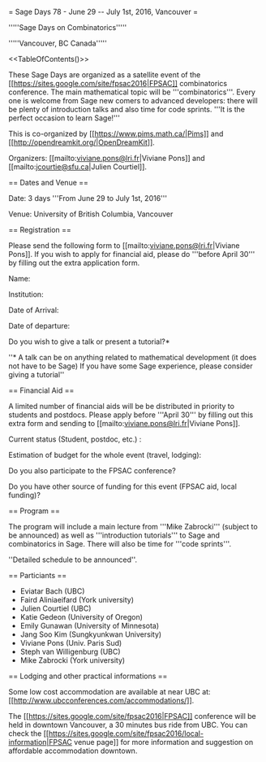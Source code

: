 = Sage Days 78 - June 29 -- July 1st, 2016, Vancouver =

'''''Sage Days on Combinatorics'''''

'''''Vancouver, BC Canada'''''

<<TableOfContents()>>

These Sage Days are organized as a satellite event of the [[https://sites.google.com/site/fpsac2016|FPSAC]] combinatorics conference. The main mathematical topic will be '''combinatorics'''. Every one is welcome from Sage new comers to advanced developers: there will be plenty of introduction talks and also time for code sprints. '''It is the perfect occasion to learn Sage!'''

This is co-organized by [[https://www.pims.math.ca/|Pims]] and [[http://opendreamkit.org/|OpenDreamKit]].

Organizers: [[mailto:viviane.pons@lri.fr|Viviane Pons]] and [[mailto:jcourtie@sfu.ca|Julien Courtiel]]. 

== Dates and Venue ==

Date: 3 days '''From June 29 to July 1st, 2016'''

Venue: University of British Columbia, Vancouver

== Registration ==

Please send the following form to [[mailto:viviane.pons@lri.fr|Viviane Pons]]. If you wish to apply for financial aid, please do '''before April 30''' by filling out the extra application form.

Name:

Institution:

Date of Arrival:

Date of departure:

Do you wish to give a talk or present a tutorial?*

''* A talk can be on anything related to mathematical development (it does not have to be Sage)
If you have some Sage experience, please consider giving a tutorial''

== Financial Aid ==

A limited number of financial aids will be be distributed in priority to students and postdocs. Please apply before '''April 30''' by filling out this extra form and sending to [[mailto:viviane.pons@lri.fr|Viviane Pons]].

Current status (Student, postdoc, etc.) :

Estimation of budget for the whole event (travel, lodging):

Do you also participate to the FPSAC conference?

Do you have other source of funding for this event (FPSAC aid, local funding)?

== Program ==

The program will include a main lecture from '''Mike Zabrocki''' (subject to be announced) as well as '''introduction tutorials''' to Sage and combinatorics in Sage. There will also be time for '''code sprints'''.

''Detailed schedule to be announced''. 

== Particiants ==

 * Eviatar Bach (UBC)
 * Faird Aliniaeifard (York university)
 * Julien Courtiel (UBC)
 * Katie Gedeon (University of Oregon)
 * Emily Gunawan (University of Minnesota)
 * Jang Soo Kim (Sungkyunkwan University)
 * Viviane Pons (Univ. Paris Sud)
 * Steph van Willigenburg (UBC)
 * Mike Zabrocki (York university)


== Lodging and other practical informations ==

Some low cost accommodation are available at near UBC at: [[http://www.ubcconferences.com/accommodations/]].

The [[https://sites.google.com/site/fpsac2016|FPSAC]] conference will be held in downtown Vancouver, a 30 minutes bus ride from UBC. You can check the [[https://sites.google.com/site/fpsac2016/local-information|FPSAC venue page]] for more information and suggestion on affordable accommodation downtown.
